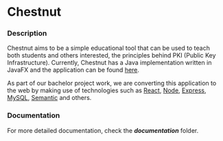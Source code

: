 # Chestnut

### Description
Chestnut aims to be a simple educational tool that can be used to teach both students and others interested, the principles behind PKI (Public Key Infrastructure). Currently, Chestnut has a Java implementation written in JavaFX and the application can be found [here](https://breakdance.github.io/breakdance/).

As part of our bachelor project work, we are converting this application to the web by making use of technologies such as [React](https://reactjs.org/), [Node](https://nodejs.org/en/), [Express](), [MySQL](https://www.mysql.com/), [Semantic](semantic-ui.com) and others.

### Documentation
For more detailed documentation, check the ***documentation*** folder.